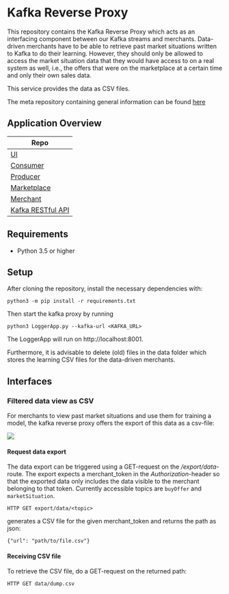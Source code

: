 # Kafka Reverse Proxy

This repository contains the Kafka Reverse Proxy which acts as an interfacing component between our Kafka streams and merchants.
Data-driven merchants have to be able to retrieve past market situations written to Kafka to do their learning. However, they should only be allowed to access the market situation data that they would have access to on a real system as well, i.e., the offers that were on the marketplace at a certain time and only their own sales data.

This service provides the data as CSV files.

The meta repository containing general information can be found [here](https://github.com/hpi-epic/pricewars)

## Application Overview

| Repo |
|--- |
| [UI](https://github.com/hpi-epic/pricewars-mgmt-ui) |
| [Consumer](https://github.com/hpi-epic/pricewars-consumer) |
| [Producer](https://github.com/hpi-epic/pricewars-producer) |
| [Marketplace](https://github.com/hpi-epic/pricewars-marketplace) |
| [Merchant](https://github.com/hpi-epic/pricewars-merchant) |
| [Kafka RESTful API](https://github.com/hpi-epic/pricewars-kafka-rest) |

## Requirements
* Python 3.5 or higher

## Setup

After cloning the repository, install the necessary dependencies with:

```python3 -m pip install -r requirements.txt```

Then start the kafka proxy by running

```python3 LoggerApp.py --kafka-url <KAFKA_URL>```

The LoggerApp will run on http://localhost:8001.

Furthermore, it is advisable to delete (old) files in the data folder which stores the learning CSV files for the data-driven merchants.

## Interfaces

### Filtered data view as CSV

For merchants to view past market situations and use them for training a model, the kafka reverse proxy offers the export of this data as a csv-file:

![](docs/rest_topic.png)

#### Request data export

The data export can be triggered using a GET-request on the _/export/data_-route. The export expects a merchant_token in the _Authorization_-header so that the exported data only includes the data visible to the merchant belonging to that token.
Currently accessible topics are `buyOffer` and `marketSituation`.

```
HTTP GET export/data/<topic>
```

generates a CSV file for the given merchant_token and returns the path as json:

```
{"url": "path/to/file.csv"}
```

#### Receiving CSV file

To retrieve the CSV file, do a GET-request on the returned path:

```HTTP GET data/dump.csv```
